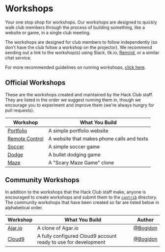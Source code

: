 # Workshops

Your one stop shop for workshops. Our workshops are designed to quickly walk
club members through the process of building something, like a website or game,
in a single club meeting.

The workshops are designed for club members to follow independently (so don't
have the club follow a workshop on the projector). We recommend sending out a
link to the workshop(s) using Slack, tlk.io, [Remind](https://www.remind.com/),
or a similar chat service.

For more recommended guidelines on running workshops,
[click here](workshop_details.md#general-workshop-facilitation-guidelines).

## Official Workshops

These are the workshops created and maintained by the Hack Club staff. They are
listed in the order we suggest running them in, though we encourage you to
experiment and improve them (we're always hungry for pull requests).

| Workshop                                   | What You Build                             |
|--------------------------------------------|--------------------------------------------|
| [Portfolio](portfolio/README.md)           | A simple portfolio website                 |
| [Remote Control](remote_control/README.md) | A website that makes phone calls and texts |
| [Soccer](soccer/README.md)                 | A simple soccer game                       |
| [Dodge](dodge/README.md)                   | A bullet dodging game                      |
| [Maze](maze/README.md)                     | A "Scary Maze Game" clone                  |

## Community Workshops

In addition to the workshops that the Hack Club staff make, anyone is encouraged
to create workshops and submit them to the [`contrib`](contrib/) directory. The
community workshops that have been created so far are listed below in
alphabetical order.

| Workshop                           | What You Build                                                 | Author                                 |
|------------------------------------|----------------------------------------------------------------|----------------------------------------|
| [Ajar.io](contrib/ajar/README.md)  | A clone of Agar.io                                             | [@Bogidon](https://github.com/Bogidon) |
| [Cloud9](contrib/cloud9/README.md) | A fully configured Cloud9 account ready to use for development | [@Bogidon](https://github.com/Bogidon) |

